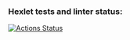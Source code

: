 ### Hexlet tests and linter status:
[![Actions Status](https://github.com/rocantene/layout-designer-project-lvl2/workflows/hexlet-check/badge.svg)](https://github.com/rocantene/layout-designer-project-lvl2/actions)